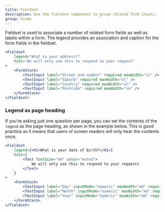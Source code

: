 ```yaml
---
title: Fieldset
description: Use the fieldset component to group related form inputs.
group: Forms
---
```


Fieldset is used to associate a number of related form fields as well as labels within a form. The legend provides an association and caption for the form fields in the fieldset.

```jsx live
<Fieldset
	legend="What is your address?"
	hint="We will only use this to respond to your request"
>
	<FormStack>
		<TextInput label="Street and number" required maxWidth="xl" />
		<TextInput label="Suburb" required maxWidth="xl" />
		<TextInput label="Country" required maxWidth="xl" />
		<TextInput label="Postcode" required maxWidth="sm" />
	</FormStack>
</Fieldset>
```

### Legend as page heading

If you’re asking just one question per page, you can set the contents of the `legend` as the page heading, as shown in the example below. This is good practice as it means that users of screen readers will only hear the contents once.

```jsx live
<Fieldset
	legend={<H1>What is your date of birth?</H1>}
	hint={
		<Text fontSize="md" color="muted">
			We will only use this to respond to your requests
		</Text>
	}
>
	<FormStack>
		<TextInput label="Day" inputMode="numeric" maxWidth="md" required />
		<TextInput label="Month" inputMode="numeric" maxWidth="md" required />
		<TextInput label="Year" inputMode="numeric" maxWidth="md" required />
	</FormStack>
</Fieldset>
```
